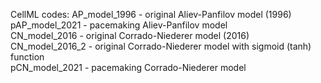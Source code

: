 
CellML codes:
AP_model_1996 - original Aliev-Panfilov model (1996)<br>
pAP_model_2021 - pacemaking  Aliev-Panfilov model<br>
CN_model_2016 - original Corrado-Niederer model (2016)<br>
CN_model_2016_2 - original Corrado-Niederer model with sigmoid (tanh) function<br>
pCN_model_2021 - pacemaking Corrado-Niederer model
